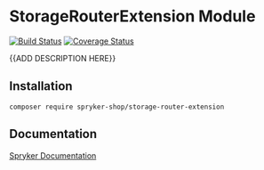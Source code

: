 # StorageRouterExtension Module
[![Build Status](https://travis-ci.org/spryker-shop/storage-router-extension.svg)](https://travis-ci.org/spryker-shop/storage-router-extension)
[![Coverage Status](https://coveralls.io/repos/github/spryker-shop/storage-router-extension/badge.svg)](https://coveralls.io/github/spryker-shop/storage-router-extension)

{{ADD DESCRIPTION HERE}}

## Installation

```
composer require spryker-shop/storage-router-extension
```

## Documentation

[Spryker Documentation](https://academy.spryker.com/developing_with_spryker/module_guide/modules.html)
